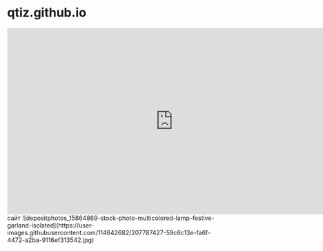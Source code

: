 # qtiz.github.io
<iframe width="768" height="432" src="https://miro.com/app/live-embed/uXjVPBRxToE=/?moveToViewport=-1276,-516,1996,1028&embedId=612059369018" frameborder="0" scrolling="no" allowfullscreen></iframe>
сайт
![depositphotos_15864869-stock-photo-multicolored-lamp-festive-garland-isolated](https://user-images.githubusercontent.com/114642682/207787427-59c6c13e-fa6f-4472-a2ba-9116ef313542.jpg)
